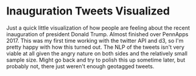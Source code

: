 # Inauguration Tweets Visualized

Just a quick little visualization of how people are feeling about the recent inauguration of president Donald Trump. Almost finished over PennApps 2017. This was my first time working with the twitter API and d3, so I'm pretty happy with how this turned out. The NLP of the tweets isn't very viable at all given the angry nature on both sides and the relatively small sample size. Might go back and try to polish this up sometime later, but probably not, there just weren't enough geotagged tweets.


